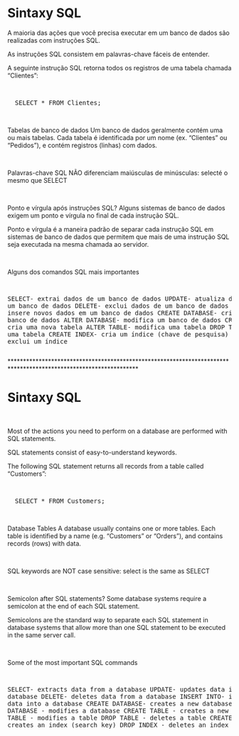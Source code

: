 # Sintaxy SQL

<P>
A maioria das ações que você precisa executar em um banco de dados são realizadas com instruções SQL.

As instruções SQL consistem em palavras-chave fáceis de entender.

A seguinte instrução SQL retorna todos os registros de uma tabela chamada “Clientes”:
  
</P>

<BR>

<PRE>
  SELECT * FROM Clientes;
</PRE>
<BR>
<P>
  Tabelas de banco de dados
Um banco de dados geralmente contém uma ou mais tabelas. Cada tabela é identificada por um nome (ex. “Clientes” ou “Pedidos”), e contém registros (linhas) com dados.
</P>
<BR>
<P>
  Palavras-chave SQL NÃO diferenciam maiúsculas de minúsculas: selecté o mesmo que SELECT
</P>
<BR>
<P>
  Ponto e vírgula após instruções SQL?
Alguns sistemas de banco de dados exigem um ponto e vírgula no final de cada instrução SQL.

Ponto e vírgula é a maneira padrão de separar cada instrução SQL em sistemas de banco de dados que permitem que mais de uma instrução SQL seja executada na mesma chamada ao servidor.
</P>
<BR>
<p>
  Alguns dos comandos SQL mais importantes
</p>
<PRE>
  
SELECT- extrai dados de um banco de dados
UPDATE- atualiza dados em um banco de dados
DELETE- exclui dados de um banco de dados
INSERT INTO- insere novos dados em um banco de dados
CREATE DATABASE- cria um novo banco de dados
ALTER DATABASE- modifica um banco de dados
CREATE TABLE- cria uma nova tabela
ALTER TABLE- modifica uma tabela
DROP TABLE- exclui uma tabela
CREATE INDEX- cria um índice (chave de pesquisa)
DROP INDEX- exclui um índice
</PRE>

<P>
  *****************************************************************************************************************
</P>
<H1>
  Sintaxy SQL
</H1>
<BR>
<P>
Most of the actions you need to perform on a database are performed with SQL statements.

SQL statements consist of easy-to-understand keywords.

The following SQL statement returns all records from a table called “Customers”:
  
</P>

<BR>

<PRE>
  SELECT * FROM Customers;
</PRE>
<BR>
<P>
  Database Tables
A database usually contains one or more tables. Each table is identified by a name (e.g. “Customers” or “Orders”), and contains records (rows) with data.
</P>
<BR>
<P>
  SQL keywords are NOT case sensitive: select is the same as SELECT
</P>
<BR>
<P>
  Semicolon after SQL statements?
Some database systems require a semicolon at the end of each SQL statement.

Semicolons are the standard way to separate each SQL statement in database systems that allow more than one SQL statement to be executed in the same server call.
</P>
<BR>
<p>
  Some of the most important SQL commands
</p>
<PRE>
  
SELECT- extracts data from a database
UPDATE- updates data in a database
DELETE- deletes data from a database
INSERT INTO- inserts new data into a database
CREATE DATABASE- creates a new database
ALTER DATABASE - modifies a database
CREATE TABLE - creates a new table
ALTER TABLE - modifies a table
DROP TABLE - deletes a table
CREATE INDEX- creates an index (search key)
DROP INDEX - deletes an index
</PRE>
